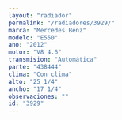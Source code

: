 ```yaml
---
layout: "radiador"
permalink: "/radiadores/3929/"
marca: "Mercedes Benz"
modelo: "E550"
ano: "2012"
motor: "V8 4.6"
transmision: "Automática"
parte: "438444"
clima: "Con clima"
alto: "25 1/4"
ancho: "17 1/4"
observaciones: ""
id: "3929"
---
```


